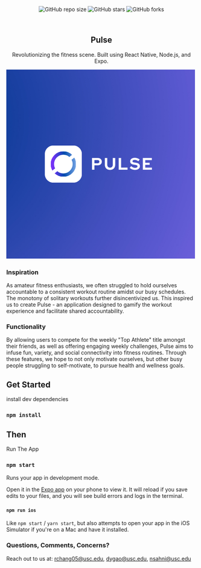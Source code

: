 <div align="center">
  
  ![GitHub repo size](https://img.shields.io/github/repo-size/geeky-prashant/react-native-fitness-app)
  ![GitHub stars](https://img.shields.io/github/stars/geeky-prashant/react-native-fitness-app?style=social)
  ![GitHub forks](https://img.shields.io/github/forks/geeky-prashant/react-native-fitness-app?style=social)
 
  <br />

  <h2 align="center">Pulse</h2>

  Revolutionizing the fitness scene.
  Built using React Native, Node.js, and Expo.

</div>

![React Native Fitness App Demo](./assets/Pulse.png "Desktop Demo")


### Inspiration
As amateur fitness enthusiasts, we often struggled to hold ourselves accountable to a consistent workout routine amidst our busy schedules. The monotony of solitary workouts further disincentivized us. This inspired us to create Pulse - an application designed to gamify the workout experience and facilitate shared accountability.


### Functionality
By allowing users to compete for the weekly "Top Athlete" title amongst their friends, as well as offering engaging weekly challenges, Pulse aims to infuse fun, variety, and social connectivity into fitness routines. Through these features, we hope to not only motivate ourselves, but other busy people struggling to self-motivate, to pursue health and wellness goals.


## Get Started

install dev dependencies

### `npm install`

## Then

Run The App

### `npm start`

Runs your app in development mode.

Open it in the [Expo app](https://expo.io) on your phone to view it. It will reload if you save edits to your files, and you will see build errors and logs in the terminal.

#### `npm run ios`

Like `npm start` / `yarn start`, but also attempts to open your app in the iOS Simulator if you're on a Mac and have it installed.


### Questions, Comments, Concerns?

Reach out to us at: rchang05@usc.edu, dygao@usc.edu, nsahni@usc.edu

